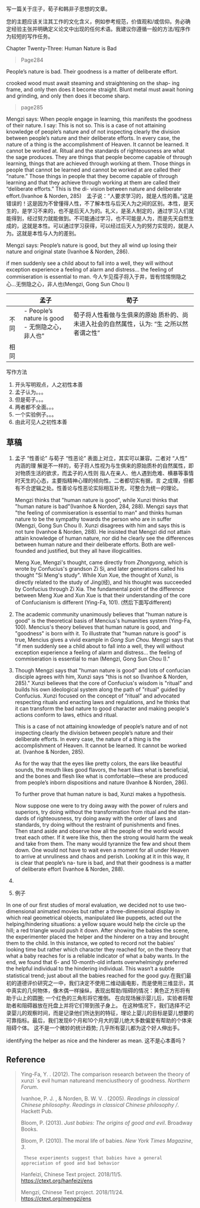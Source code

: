 写一篇关于庄子，荀子和韩非子思想的文章。

您的主题应该关注其工作的文化含义，例如参考规范，价值观和/或信仰。务必确定经验主张并明确定义论文中出现的任何术语。我建议你遵循一般的方法/程序作为较短的写作任务。

Chapter Twenty-Three: Human Nature is Bad

> Page284

People’s nature is bad. Their goodness is a matter of deliberate effort. 

crooked wood must await steaming and straightening on the shap-
ing frame, and only then does it become straight. Blunt metal must await
honing and grinding, and only then does it become sharp.

> page285

Mengzi says: When people engage in learning, this manifests the goodness of their nature. I say: This is not so. This is a case of not attaining knowledge of people’s nature and of not inspecting clearly the division between people’s nature and their deliberate efforts. In every case, the nature of a thing is the accomplishment of Heaven. It cannot be learned. It cannot be worked at. Ritual and the standards of righteousness are what the sage produces. They are things that people become capable of through learning, things that are achieved through working at them. Those things in people that cannot be learned and cannot be worked at are called their “nature.” Those things in people that they become capable of through learning and that they achieve through working at them are called their “deliberate efforts.” This is the di- vision between nature and deliberate effort.(Ivanhoe & Norden, 285)　孟子说：“人要求学习的，就是人性的善。”这是错误的！这是因为不曾懂得人性，不了解本性与后天人为之间的区别。本性，是天生的，是学习不来的，也不是后天人为的。礼义，是圣人制定的，通过学习人们就能得到，经过努力就能做到。不可能通过学习，也不可能是人为，而是先天自然生成的，这就是本性。可以通过学习获得，可以经过后天人为的努力实现的，就是人为。这就是本性与人为的差别。

Mengzi says: People’s nature is good, but they all wind up losing their nature and original state (Ivanhoe & Norden, 286).

 if men suddenly see a child about to fall into a well, they will without exception experience a feeling of alarm and distress... the feeling of commiseration is essential to man. 今人乍见孺子将入于井，皆有怵惕恻隐之心...无恻隐之心，非人也(Mengzi, Gong Sun Chou I)

|      | 孟子                                                 | 荀子                                                         |
| ---- | ---------------------------------------------------- | ------------------------------------------------------------ |
| 不同 | - People’s nature is good<br />- 无恻隐之心，非人也” | 荀子将人性看做与生俱来的原始 质朴的、尚未进入社会的自然属性，认为: “生 之所以然者谓之性” |
| 相同 |                                                      |                                                              |



写作方法

1. 开头写明观点，人之初性本善
2. 孟子认为。。。
3. 但是荀子。。。
4. 两者都不全面。。。
5. 一个实验例子。。。
6. 由此可见人之初性本善

## 草稿

1. 孟子 “性善论” 与荀子 “性恶论” 表面上对立，其实可以兼容。二者对 “人性” 内涵的理 解是不一样的，荀子将人性视为与生俱来的原始质朴的自然属性，即对物质生活的欲求，而孟子的人性则 指人在亲人、他人遇到危难、横暴等事情时天生的心态，主要指精神心理的倾向性。二者都切实有据，言 之成理，但都有不合逻辑之处。性善论与性恶论实际相互补充，可整合为统一的理论。

   Mengzi thinks that "human nature is good", while Xunzi thinks that "human nature is bad"(Ivanhoe & Norden, 284, 288). Mengzi says that "the feeling of commiseration is essential to man" and thinks human nature to be the sympathy towards the person who are in suffer (Mengzi, Gong Sun Chou I).  Xunzi disagrees with him and says this is not ture (Ivanhoe & Norden, 288). He insisted that Mengzi did not attain attain knowledge of human nature, nor did he clearly see the differences between human nature and their deliberate efforts. Both are well-founded and justified, but they all have illogicalities. 

   Meng Xue, Mengzi's thought, came directly from *Zhongyong*, which is wrote by Confucius's grandson Zi Si, and later generations called his thought "Si Meng's study". While Xun Xue, the thought of Xunzi, is directly related to the study of Jing(经), and his thought was succeeded by Confucius through Zi Xia. The fundamental point of the difference between Meng Xue and Xun Xue is that their understanding of the core of Confucianism is different (Ying-Fa, 101). (然后下面写different)

2. The academic community unanimously believes that "human nature is good" is the theoretical basis of Mencius's humanities system (Ying-Fa, 100). Mencius's theory believes that human nature is good, and "goodness" is born with it. To illustrate that "human nature is good" is true, Mencius gives a vivid example in *Gong Sun Chou*. Mengzi says that "if men suddenly see a child about to fall into a well, they will without exception experience a feeling of alarm and distress... the feeling of commiseration is essential to man (Mengzi, Gong Sun Chou I)." 

3. Though Mengzi says that "human nature is good" and lots of confucian disciple agrees with him, Xunzi says "this is not so (Ivanhoe & Norden, 285)." Xunzi believes that the core of Confucius's wisdom is "ritual" and builds his own ideological system along the path of "ritual" guided by Confucius. Xunzi focused on the concept of “ritual” and advocated respecting rituals and enacting laws and regulations, and he thinks that it can transform the bad nature to good character and making people's actions conform to laws, ethics and ritual.

   This is a case of not attaining knowledge of people’s nature and of not inspecting clearly the division between people’s nature and their deliberate efforts. In every case, the nature of a thing is the accomplishment of Heaven. It cannot be learned. It cannot be worked at.  (Ivanhoe & Norden, 285).

   As for the way that the eyes like pretty colors, the ears like beautiful sounds, the mouth likes good flavors, the heart likes what is beneficial, and the bones and flesh like what is comfortable—these are produced from people’s inborn dispositions and nature (Ivanhoe & Norden, 286). 

   To further prove that human nature is bad, Xunzi makes a hypothesis.

   Now suppose one were to try doing away with the power of rulers and superiors, try doing without the transformation from ritual and the stan- dards of righteousness, try doing away with the order of laws and standards, try doing without the restraint of punishments and fines. Then stand aside and observe how all the people of the world would treat each other. If it were like this, then the strong would harm the weak and take from them. The many would tyrannize the few and shout them down. One would not have to wait even a moment for all under Heaven to arrive at unruliness and chaos and perish. Looking at it in this way, it is clear that people’s na- ture is bad, and that their goodness is a matter of deliberate effort (Ivanhoe & Norden, 288).

4. 





5. 例子

In one of our first studies of moral evaluation, we decided not to use two-dimensional animated movies but rather a three-dimensional display in which real geometrical objects, manipulated like puppets, acted out the helping/hindering situations: a yellow square would help the circle up the hill; a red triangle would push it down. After showing the babies the scene, the experimenter placed the helper and the hinderer on a tray and brought them to the child. In this instance, we opted to record not the babies’ looking time but rather which character they reached for, on the theory that what a baby reaches for is a reliable indicator of what a baby wants. In the end, we found that 6- and 10-month-old infants overwhelmingly preferred the helpful individual to the hindering individual. This wasn’t a subtle statistical trend; just about all the babies reached for the good guy.在我们最初的道德评价研究之一中，我们决定不使用二维动画电影，而是使用三维显示，其中真实的几何物体，像木偶一样操纵，表现出帮助/阻碍的情况：黄色正方形将有助于山上的圆圈; 一个红色的三角形将它推倒。 在向现场展示婴儿后，实验者将帮助者和阻碍器放在托盘上并将它们带到孩子身上。 在这种情况下，我们选择不记录婴儿的观察时间，而是记录他们所达到的特征，理论上婴儿的目标是婴儿想要的可靠指标。最后，我们发现6个月和10个月大的婴儿绝大多数偏爱有帮助的个体来阻碍个体。 这不是一个微妙的统计趋势; 几乎所有婴儿都为这个好人伸出手。

identifying the helper as nice and the hinderer as mean. 这不是心本善吗？



## Reference

> Ying-Fa, Y. . (2012). The comparison research between the theory of xunzi `s evil human natureand menciustheory of goodness. *Northern Forum*.
>
> Ivanhoe, P. J. , & Norden, B. W. V. . (2005). *Readings in classical Chinese philosophy*. *Readings in classical Chinese philosophy /*. Hackett Pub.
>
> Bloom, P. (2013). *Just babies: The origins of good and evil*. Broadway Books.
>
>
>
> Bloom, P. (2010). The moral life of babies. *New York Times Magazine*, *3*.
>
> ```
>  These experiments suggest that babies have a general appreciation of good and bad behavior
> ```
>
>
>
> Hanfeizi, Chinese Text project. 2018/11/5. https://ctext.org/hanfeizi/ens
>
> Mengzi, Chinese Text project. 2018/11/24. https://ctext.org/mengzi/ens